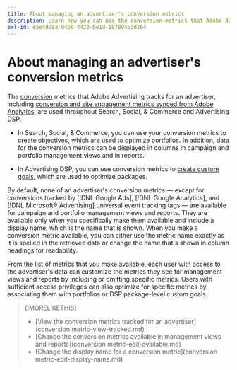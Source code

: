 ```yaml
---
title: About managing an advertiser's conversion metrics
description: Learn how you can use the conversion metrics that Adobe Advertising tracks for an advertiser.
exl-id: e5e4dc8a-04b0-4423-be1d-18f89453d264
---
```

# About managing an advertiser's conversion metrics

The [conversion](/help/search-social-commerce/glossary.md#c-d) metrics that Adobe Advertising tracks for an advertiser, including [conversion and site engagement metrics synced from Adobe Analytics](/help/integrations/analytics/analytics-data-in-advertising.md), are used throughout Search, Social, & Commerce and Advertising DSP.

* In Search, Social, & Commerce, you can use your conversion metrics to create objectives, which are used to optimize portfolios. In addition, data for the conversion metrics can be displayed in columns in campaign and portfolio management views and in reports.

* In Advertising DSP, you can use conversion metrics to [create custom goals](/help/dsp/optimization/custom-goal-create.md), which are used to optimize packages.

By default, none of an advertiser's conversion metrics &mdash; except for conversions tracked by [!DNL Google Ads], [!DNL Google Analytics], and [!DNL Microsoft® Advertising] universal event tracking tags &mdash; are available for campaign and portfolio management views and reports. They are available only when you specifically make them available and include a display name, which is the name that is shown. When you make a conversion metric available, you can either use the metric name exactly as it is spelled in the retrieved data or change the name that's shown in column headings for readability.

From the list of metrics that you make available, each user with access to the advertiser's data can customize the metrics they see for management views and reports by including or omitting specific metrics. Users with sufficient access privileges can also optimize for specific metrics by associating them with portfolios or DSP package-level custom goals.

>[!MORELIKETHIS]
>
>* [View the conversion metrics tracked for an advertiser](conversion metric-view-tracked.md)
>* [Change the conversion metrics available in management views and reports](conversion metric-edit-available.md)
>* [Change the display name for a conversion metric](conversion metric-edit-display-name.md)
